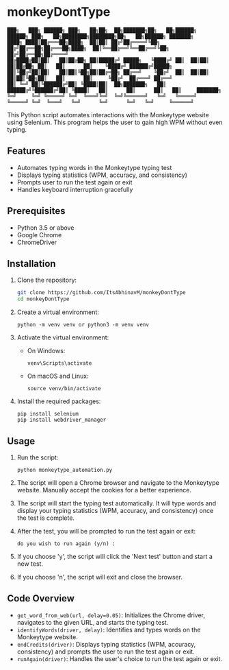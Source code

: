 # monkeyDontType
```
███╗   ███╗ ██████╗ ███╗   ██╗██╗  ██╗███████╗██╗   ██╗██████╗  ██████╗ ███╗   ██╗████████╗████████╗██╗   ██╗██████╗ ███████╗
████╗ ████║██╔═══██╗████╗  ██║██║ ██╔╝██╔════╝╚██╗ ██╔╝██╔══██╗██╔═══██╗████╗  ██║╚══██╔══╝╚══██╔══╝╚██╗ ██╔╝██╔══██╗██╔════╝
██╔████╔██║██║   ██║██╔██╗ ██║█████╔╝ █████╗   ╚████╔╝ ██║  ██║██║   ██║██╔██╗ ██║   ██║      ██║    ╚████╔╝ ██████╔╝█████╗  
██║╚██╔╝██║██║   ██║██║╚██╗██║██╔═██╗ ██╔══╝    ╚██╔╝  ██║  ██║██║   ██║██║╚██╗██║   ██║      ██║     ╚██╔╝  ██╔═══╝ ██╔══╝  
██║ ╚═╝ ██║╚██████╔╝██║ ╚████║██║  ██╗███████╗   ██║   ██████╔╝╚██████╔╝██║ ╚████║   ██║      ██║      ██║   ██║     ███████╗
╚═╝     ╚═╝ ╚═════╝ ╚═╝  ╚═══╝╚═╝  ╚═╝╚══════╝   ╚═╝   ╚═════╝  ╚═════╝ ╚═╝  ╚═══╝   ╚═╝      ╚═╝      ╚═╝   ╚═╝     ╚══════╝
```                                                                                                                          

This Python script automates interactions with the Monkeytype website using Selenium. This program helps the user to gain high WPM without even typing.

## Features

- Automates typing words in the Monkeytype typing test
- Displays typing statistics (WPM, accuracy, and consistency)
- Prompts user to run the test again or exit
- Handles keyboard interruption gracefully

## Prerequisites

- Python 3.5 or above
- Google Chrome
- ChromeDriver

## Installation

1. Clone the repository:
    ```bash
    git clone https://github.com/ItsAbhinavM/monkeyDontType
    cd monkeyDontType
    ```

2. Create a virtual environment:
    ```
    python -m venv venv or python3 -m venv venv
    ```

3. Activate the virtual environment:

    - On Windows:
        ```
        venv\Scripts\activate
        ```
    - On macOS and Linux:
        ```
        source venv/bin/activate
        ```

4. Install the required packages:
    ```
    pip install selenium
    pip install webdriver_manager
    ```

## Usage

1. Run the script:
    ```
    python monkeytype_automation.py
    ```

2. The script will open a Chrome browser and navigate to the Monkeytype website. Manually accept the cookies for a better experience.

3. The script will start the typing test automatically. It will type words and display your typing statistics (WPM, accuracy, and consistency) once the test is complete.

4. After the test, you will be prompted to run the test again or exit:
    ```
    do you wish to run again (y/n) :
    ```

5. If you choose 'y', the script will click the 'Next test' button and start a new test.

6. If you choose 'n', the script will exit and close the browser.

## Code Overview

- `get_word_from_web(url, delay=0.05)`: Initializes the Chrome driver, navigates to the given URL, and starts the typing test.
- `identifyWords(driver, delay)`: Identifies and types words on the Monkeytype website.
- `endCredits(driver)`: Displays typing statistics (WPM, accuracy, consistency) and prompts the user to run the test again or exit.
- `runAgain(driver)`: Handles the user's choice to run the test again or exit.

